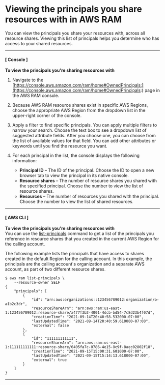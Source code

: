 # Viewing the principals you share resources with in AWS RAM<a name="working-with-sharing-view-principals"></a>

You can view the principals you share your resources with, across all resource shares\. Viewing this list of principals helps you determine who has access to your shared resources\.

------
#### [ Console ]

**To view the principals you're sharing resources with**

1. Navigate to the [https://console.aws.amazon.com/ram/home#OwnedPrincipals:](https://console.aws.amazon.com/ram/home#OwnedPrincipals:) page in the AWS RAM console\.

1. Because AWS RAM resource shares exist in specific AWS Regions, choose the appropriate AWS Region from the dropdown list in the upper\-right corner of the console\.

1. Apply a filter to find specific principals\. You can apply multiple filters to narrow your search\. Choose the text box to see a dropdown list of suggested attribute fields\. After you choose one, you can choose from the list of available values for that field\. You can add other attributes or keywords until you find the resource you want\.

1. For each principal in the list, the console displays the following information:
   + **Principal ID** – The ID of the principal\. Choose the ID to open a new browser tab to view the principal in its native console\. 
   + **Resource shares** – The number of resource shares you shared with the specified principal\. Choose the number to view the list of resource shares\.
   + **Resources** – The number of resources you shared with the principal\. Choose the number to view the list of shared resources\.

------
#### [ AWS CLI ]

**To view the principals you're sharing resources with**  
You can use the [list\-principals](https://docs.aws.amazon.com/cli/latest/reference/ram/list-principals.html) command to get a list of the principals you reference in resource shares that you created in the current AWS Region for the calling account\.

The following example lists the principals that have access to shares created in the default Region for the calling account\. In this example, the principals are the calling account's organization and a separate AWS account, as part of two different resource shares\.

```
$ aws ram list-principals \
    --resource-owner SELF
{
    "principals": [
        {
            "id": "arn:aws:organizations::123456789012:organization/o-a1b2c3dr",
            "resourceShareArn": "arn:aws:ram:us-east-1:123456789012:resource-share/a477f3b2-4001-4dcb-bd54-7c8d23b4f07d",
            "creationTime": "2021-09-14T20:40:58.532000-07:00",
            "lastUpdatedTime": "2021-09-14T20:40:59.610000-07:00",
            "external": false
        },
        {
            "id": "111111111111",
            "resourceShareArn": "arn:aws:ram:us-east-1:111111111111:resource-share/6405fa7c-0786-4e15-8c9f-8aec02802f18",
            "creationTime": "2021-09-15T15:00:31.601000-07:00",
            "lastUpdatedTime": "2021-09-15T15:14:13.618000-07:00",
            "external": true
        }
    ]
}
```

------